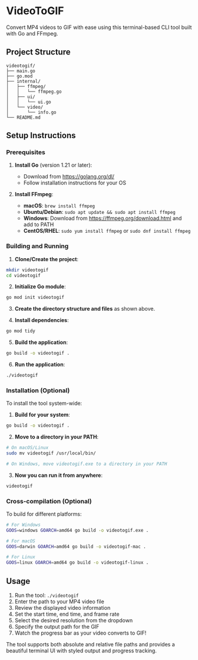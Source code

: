 # VideoToGIF

Convert MP4 videos to GIF with ease using this terminal-based CLI tool built with Go and FFmpeg.

## Project Structure

```
videotogif/
├── main.go
├── go.mod
├── internal/
│   ├── ffmpeg/
│   │   └── ffmpeg.go
│   ├── ui/
│   │   └── ui.go
│   └── video/
│       └── info.go
└── README.md
```

## Setup Instructions

### Prerequisites

1. **Install Go** (version 1.21 or later):
   - Download from https://golang.org/dl/
   - Follow installation instructions for your OS

2. **Install FFmpeg**:
   - **macOS**: `brew install ffmpeg`
   - **Ubuntu/Debian**: `sudo apt update && sudo apt install ffmpeg`
   - **Windows**: Download from https://ffmpeg.org/download.html and add to PATH
   - **CentOS/RHEL**: `sudo yum install ffmpeg` or `sudo dnf install ffmpeg`

### Building and Running

1. **Clone/Create the project**:
```bash
mkdir videotogif
cd videotogif
```

2. **Initialize Go module**:
```bash
go mod init videotogif
```

3. **Create the directory structure and files** as shown above.

4. **Install dependencies**:
```bash
go mod tidy
```

5. **Build the application**:
```bash
go build -o videotogif .
```

6. **Run the application**:
```bash
./videotogif
```

### Installation (Optional)

To install the tool system-wide:

1. **Build for your system**:
```bash
go build -o videotogif .
```

2. **Move to a directory in your PATH**:
```bash
# On macOS/Linux
sudo mv videotogif /usr/local/bin/

# On Windows, move videotogif.exe to a directory in your PATH
```

3. **Now you can run it from anywhere**:
```bash
videotogif
```

### Cross-compilation (Optional)

To build for different platforms:

```bash
# For Windows
GOOS=windows GOARCH=amd64 go build -o videotogif.exe .

# For macOS
GOOS=darwin GOARCH=amd64 go build -o videotogif-mac .

# For Linux
GOOS=linux GOARCH=amd64 go build -o videotogif-linux .
```

## Usage

1. Run the tool: `./videotogif`
2. Enter the path to your MP4 video file
3. Review the displayed video information
4. Set the start time, end time, and frame rate
5. Select the desired resolution from the dropdown
6. Specify the output path for the GIF
7. Watch the progress bar as your video converts to GIF!

The tool supports both absolute and relative file paths and provides a beautiful terminal UI with styled output and progress tracking.